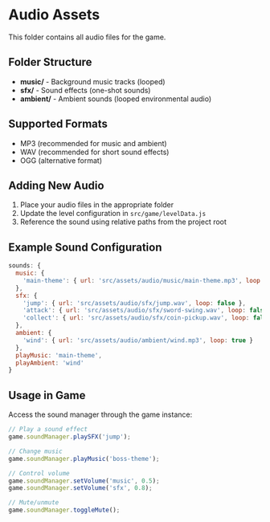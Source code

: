 # Audio Assets

This folder contains all audio files for the game.

## Folder Structure

- **music/** - Background music tracks (looped)
- **sfx/** - Sound effects (one-shot sounds)
- **ambient/** - Ambient sounds (looped environmental audio)

## Supported Formats

- MP3 (recommended for music and ambient)
- WAV (recommended for short sound effects)
- OGG (alternative format)

## Adding New Audio

1. Place your audio files in the appropriate folder
2. Update the level configuration in `src/game/levelData.js`
3. Reference the sound using relative paths from the project root

## Example Sound Configuration

```javascript
sounds: {
  music: {
    'main-theme': { url: 'src/assets/audio/music/main-theme.mp3', loop: true }
  },
  sfx: {
    'jump': { url: 'src/assets/audio/sfx/jump.wav', loop: false },
    'attack': { url: 'src/assets/audio/sfx/sword-swing.wav', loop: false },
    'collect': { url: 'src/assets/audio/sfx/coin-pickup.wav', loop: false }
  },
  ambient: {
    'wind': { url: 'src/assets/audio/ambient/wind.mp3', loop: true }
  },
  playMusic: 'main-theme',
  playAmbient: 'wind'
}
```

## Usage in Game

Access the sound manager through the game instance:

```javascript
// Play a sound effect
game.soundManager.playSFX('jump');

// Change music
game.soundManager.playMusic('boss-theme');

// Control volume
game.soundManager.setVolume('music', 0.5);
game.soundManager.setVolume('sfx', 0.8);

// Mute/unmute
game.soundManager.toggleMute();
```
